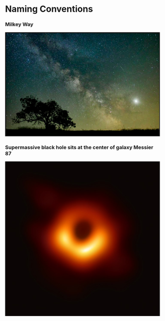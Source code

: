 # Naming  Conventions

### Milkey Way

![Illustration: Milkey way](../images/milky-way.png)

### Supermassive black hole sits at the center of galaxy Messier 87

![Illustration: Milkey way](../images/black-hole.jpg)
